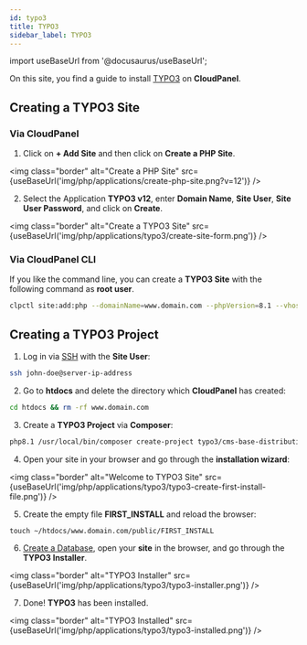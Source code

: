 ```yaml
---
id: typo3
title: TYPO3
sidebar_label: TYPO3
---
```


import useBaseUrl from '@docusaurus/useBaseUrl';

On this site, you find a guide to install [TYPO3](https://typo3.org/) on **CloudPanel**.

## Creating a TYPO3 Site

### Via CloudPanel

1. Click on **+ Add Site** and then click on **Create a PHP Site**.

<img class="border" alt="Create a PHP Site" src={useBaseUrl('img/php/applications/create-php-site.png?v=12')} />

2. Select the Application **TYPO3 v12**, enter **Domain Name**, **Site User**, **Site User Password**, and click on **Create**.

<img class="border" alt="Create a TYPO3 Site" src={useBaseUrl('img/php/applications/typo3/create-site-form.png')} />

### Via CloudPanel CLI

If you like the command line, you can create a **TYPO3 Site** with the following command as **root user**.

```bash
clpctl site:add:php --domainName=www.domain.com --phpVersion=8.1 --vhostTemplate='TYPO3 12' --siteUser='john-doe' --siteUserPassword='!secretPassword!'
```

## Creating a TYPO3 Project

1. Log in via [SSH](../../../frontend-area/ssh-ftp/#ssh-login) with the **Site User**:

```bash
ssh john-doe@server-ip-address
```

2. Go to **htdocs** and delete the directory which **CloudPanel** has created:

```bash
cd htdocs && rm -rf www.domain.com
```

3. Create a **TYPO3 Project** via **Composer**:

```bash
php8.1 /usr/local/bin/composer create-project typo3/cms-base-distribution:~12 www.domain.com
```

4. Open your site in your browser and go through the **installation wizard**:

<img class="border" alt="Welcome to TYPO3 Site" src={useBaseUrl('img/php/applications/typo3/typo3-create-first-install-file.png')} />

5. Create the empty file **FIRST_INSTALL** and reload the browser:

```
touch ~/htdocs/www.domain.com/public/FIRST_INSTALL
```

6. [Create a Database](../../../frontend-area/databases/#adding-a-database), open your **site** in the browser, and go through the **TYPO3 Installer**.

<img class="border" alt="TYPO3 Installer" src={useBaseUrl('img/php/applications/typo3/typo3-installer.png')} />

7. Done! **TYPO3** has been installed.

<img class="border" alt="TYPO3 Installed" src={useBaseUrl('img/php/applications/typo3/typo3-installed.png')} />